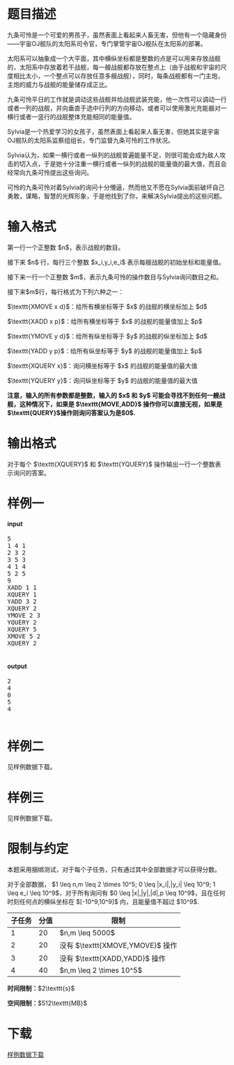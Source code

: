 # 题目描述

<p>九条可怜是一个可爱的男孩子，虽然表面上看起来人畜无害，但他有一个隐藏身份——宇宙OJ舰队的太阳系司令官，专门掌管宇宙OJ舰队在太阳系的部署。</p>
<p>太阳系可以抽象成一个大平面，其中横纵坐标都是整数的点是可以用来存放战舰的，太阳系中存放着若干战舰，每一艘战舰都存放在整点上（由于战舰和宇宙的尺度相比太小，一个整点可以存放任意多艘战舰），同时，每条战舰都有一门主炮，主炮的威力与战舰的能量储存成正比。</p>
<p>九条可怜平日的工作就是调动这些战舰并给战舰武装充能，他一次性可以调动一行或者一列的战舰，并向垂直于选中行列的方向移动，或者可以使用激光充能器对一横行或者一竖行的战舰整体充能相同的能量值。</p>
<p>Sylvia是一个热爱学习的女孩子，虽然表面上看起来人畜无害，但她其实是宇宙OJ舰队的太阳系监察组组长，专门监督九条可怜的工作状况。</p>
<p>Sylvia认为，如果一横行或者一纵列的战舰普遍能量不足，则很可能会成为敌人攻击的切入点，于是她十分注重一横行或者一纵列的战舰的能量值的最大值，而且会经常向九条可怜提出这些询问。</p>
<p>可怜的九条可怜对着Sylvia的询问十分懵逼，然而他又不愿在Sylvia面前破坏自己勇敢，谋略，智慧的光辉形象，于是他找到了你，来解决Sylvia提出的这些问题。</p>

# 输入格式


<p>第一行一个正整数 $n$，表示战舰的数目。</p>
<p>接下来 $n$ 行，每行三个整数 $x_i,y_i,e_i$ 表示每艘战舰的初始坐标和能量值。</p>
<p>接下来一行一个正整数 $m$，表示九条可怜的操作数目与Sylvia询问数目之和。</p>
<p>接下来$m$行，每行格式为下列六种之一：</p>
<p>$\texttt{XMOVE x d}$：给所有横坐标等于 $x$ 的战舰的横坐标加上 $d$</p>
<p>$\texttt{XADD x p}$：给所有横坐标等于 $x$ 的战舰的能量值加上 $p$</p>
<p>$\texttt{YMOVE y d}$：给所有纵坐标等于 $y$ 的战舰的纵坐标加上 $d$</p>
<p>$\texttt{YADD y p}$：给所有纵坐标等于 $y$ 的战舰的能量值加上 $p$</p>
<p>$\texttt{XQUERY x}$：询问横坐标等于 $x$ 的战舰的能量值的最大值</p>
<p>$\texttt{YQUERY y}$：询问纵坐标等于 $y$ 的战舰的能量值的最大值</p>
<p><strong>注意，输入的所有参数都是整数，输入的 $x$ 和 $y$ 可能会寻找不到任何一艘战舰，这种情况下，如果是 $\texttt{MOVE,ADD}$ 操作你可以直接无视，如果是$\texttt{QUERY}$操作则询问答案认为是$0$.</strong></p>

# 输出格式


<p>对于每个 $\texttt{XQUERY}$ 和 $\texttt{YQUERY}$ 操作输出一行一个整数表示询问的答案。</p>

# 样例一


<h4>input</h4>
<pre>5
1 4 1
2 3 2
3 5 3
4 1 4
5 2 5
9
XADD 1 1
XQUERY 1
YADD 3 2
XQUERY 2
YMOVE 2 3
YQUERY 2
XQUERY 5
XMOVE 5 2
XQUERY 2

</pre>

<h4>output</h4>
<pre>2
4
0
5
4

</pre>



# 样例二


<p>见样例数据下载。</p>

# 样例三


<p>见样例数据下载。</p>

# 限制与约定


<p>本题采用捆绑测试，对于每个子任务，只有通过其中全部数据才可以获得分数。</p>
<p>对于全部数据， $1 \leq n,m \leq 2 \times 10^5; 0 \leq |x_i|,|y_i| \leq 10^9; 1 \leq e_i \leq 10^9$，对于所有询问有 $0 \leq |x|,|y|,|d|,p \leq 10^9$，且在任何时刻任何点的横纵坐标在 $[-10^9,10^9]$ 内，且能量值不超过 $10^9$.</p>
<div class="table-responsive">
<table class="table table-bordered table-text-center table-vertical-middle"><thead><tr><th>子任务</th>
<th>分值</th>
<th>限制</th>
</tr></thead><tbody><tr><td>1</td><td>20</td><td>$n,m \leq 5000$</td></tr><tr><td>2</td><td>20</td><td>没有 $\texttt{XMOVE,YMOVE}$ 操作</td></tr><tr><td>3</td><td>20</td><td>没有 $\texttt{XADD,YADD}$ 操作</td></tr><tr><td>4</td><td>40</td><td>$n,m \leq 2 \times 10^5$</td></tr></tbody></table></div>

<p><strong>时间限制：</strong>$2\texttt{s}$</p>
<p><strong>空间限制：</strong>$512\texttt{MB}$</p>

# 下载


<p><a href="/download.php?type=problem&amp;id=309">样例数据下载</a></p>
